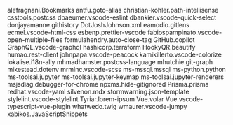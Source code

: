 alefragnani.Bookmarks
antfu.goto-alias
christian-kohler.path-intellisense
csstools.postcss
dbaeumer.vscode-eslint
dbankier.vscode-quick-select
donjayamanne.githistory
DotJoshJohnson.xml
eamodio.gitlens
ecmel.vscode-html-css
esbenp.prettier-vscode
fabiospampinato.vscode-open-multiple-files
formulahendry.auto-close-tag
GitHub.copilot
GraphQL.vscode-graphql
hashicorp.terraform
HookyQR.beautify
humao.rest-client
johnpapa.vscode-peacock
kamikillerto.vscode-colorize
lokalise.i18n-ally
mhmadhamster.postcss-language
mhutchie.git-graph
mikestead.dotenv
mrmlnc.vscode-scss
ms-mssql.mssql
ms-python.python
ms-toolsai.jupyter
ms-toolsai.jupyter-keymap
ms-toolsai.jupyter-renderers
msjsdiag.debugger-for-chrome
npxms.hide-gitignored
Prisma.prisma
redhat.vscode-yaml
silvenon.mdx
stormwarning.json-template
stylelint.vscode-stylelint
Tyriar.lorem-ipsum
Vue.volar
Vue.vscode-typescript-vue-plugin
whatwedo.twig
wmaurer.vscode-jumpy
xabikos.JavaScriptSnippets

